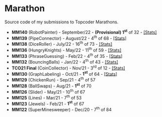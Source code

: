 # Marathon
Source code of my submissions to Topcoder Marathons.

* **MM140** (RobotPainter) - September/22 - **(Provisional) 1<sup>st</sup>** of 32 - <a href="https://tc-wleite.github.io/mm140.html">[Stats]</a>
* **MM139** (PipeConnector) - August/22 - 4<sup>th</sup> of 68 - <a href="https://tc-wleite.github.io/mm139.html">[Stats]</a>
* **MM138** (DiceRoller) - July/22 - 16<sup>th</sup> of 73 - <a href="https://tc-wleite.github.io/mm138.html">[Stats]</a>
* **MM136** (HungryKnights) - May/22 - 11<sup>th</sup> of 59 - <a href="https://tc-wleite.github.io/mm136.html">[Stats]</a>
* **MM133** (PhraseGuessing) - Feb/22 - 4<sup>th</sup> of 35 - <a href="https://tc-wleite.github.io/mm133.html">[Stats]</a>
* **MM132** (BouncingBalls) - Jan/22 - 4<sup>th</sup> of 43 - <a href="https://tc-wleite.github.io/mm132.html">[Stats]</a>
* **TCO21 Final** (CoinCollector) - Nov/21 - 3<sup>rd</sup> of 12 - <a href="https://tc-wleite.github.io/tco21.html">[Stats]</a>
* **MM130** (GraphLabeling) - Oct/21 - **1<sup>st</sup>** of 64 - <a href="https://tc-wleite.github.io/mm130.html">[Stats]</a>
* **MM129** (ChickenRun) - Sep/21 - 4<sup>th</sup> of 57
* **MM128** (BallSwaps) - Aug/21 - **1<sup>st</sup>** of 70
* **MM126** (Slider) - May/21 - 10<sup>th</sup> of 67
* **MM125** (Lines) - Mar/21 - 7<sup>th</sup> of 53
* **MM123** (Jewels) - Feb/21 - **1<sup>st</sup>** of 67
* **MM122** (SuperMinesweeper) - Dec/20 - 7<sup>th</sup> of 84

